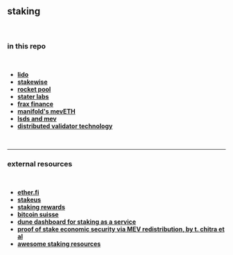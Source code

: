 ## staking 

<br>


### in this repo

<br>

* **[lido](Lido.md)**
* **[stakewise](Stakewise.md)**
* **[rocket pool](RocketPool.md)**
* **[stater labs](Stader.md)**
* **[frax finance](Frax.md)**
* **[manifold's mevETH](mevETH.md)**
* **[lsds and mev](lsds_and_mev.md)**
* **[distributed validator technology](dvt)**


<br>

---

### external resources

<br>

* **[ether.fi](https://ether.fi/)**
* **[stakeus](https://staked.us/)**
* **[staking rewards](https://www.stakingrewards.com/)**
* **[bitcoin suisse](https://www.bitcoinsuisse.com/staking)**
* **[dune dashboard for staking as a service](https://dune.com/subinium/staking-as-a-service)**
* **[proof of stake economic security via MEV redistribution, by t. chitra et al](http://people.eecs.berkeley.edu/~ksk/files/MEV_Redistribution.pdf)**
* **[awesome staking resources](https://hackmd.io/qSzUlW7qQ-WD95H7bbmMcw)**
